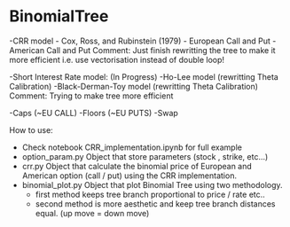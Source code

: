 # BinomialTree

  -CRR model - Cox, Ross, and Rubinstein (1979)
    - European Call and Put
    - American Call and Put
  Comment: Just finish rewritting the tree to make it more efficient 
          i.e. use vectorisation instead of double loop!


-Short Interest Rate model: (In Progress)
  -Ho-Lee model (rewritting Theta Calibration)
  -Black-Derman-Toy model (rewritting Theta Calibration)
  Comment: Trying to make tree more efficient
  
  
  -Caps (~EU CALL)
  -Floors (~EU PUTS)
  -Swap
  
How to use:
  - Check notebook CRR_implementation.ipynb for full example
  - option_param.py 
      Object that store parameters (stock , strike, etc...)
  - crr.py
      Object that calculate the binomial price of European and
      American option (call / put) using the CRR implementation.
  - binomial_plot.py
      Object that plot Binomial Tree using two methodology. 
      - first method keeps tree branch proportional to price / rate etc..
      - second method is more aesthetic and keep tree branch distances
      equal. (up move = down move)


